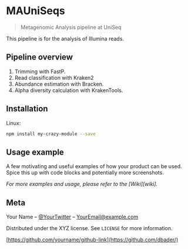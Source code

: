# MAUniSeqs
> Metagenomic Analysis pipeline at UniSeq

This pipeline is for the analysis of Illumina reads.


## Pipeline overview
1. Trimming with FastP.
2. Read classification with Kraken2
3. Abundance estimation with Bracken.
4. Alpha diversity calculation with KrakenTools. 

## Installation

Linux:

```sh
npm install my-crazy-module --save
```

## Usage example

A few motivating and useful examples of how your product can be used. Spice this up with code blocks and potentially more screenshots.

_For more examples and usage, please refer to the [Wiki][wiki]._


## Meta

Your Name – [@YourTwitter](https://twitter.com/dbader_org) – YourEmail@example.com

Distributed under the XYZ license. See ``LICENSE`` for more information.

[https://github.com/yourname/github-link](https://github.com/dbader/)

